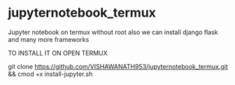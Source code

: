 # jupyternotebook_termux
Jupyter notebook on termux without root also we can install django flask and many more frameworks



TO INSTALL IT ON OPEN TERMUX

 
   git clone https://github.com/VISHAWANATH953/jupyternotebook_termux.git && cmod +x install-jupyter.sh
